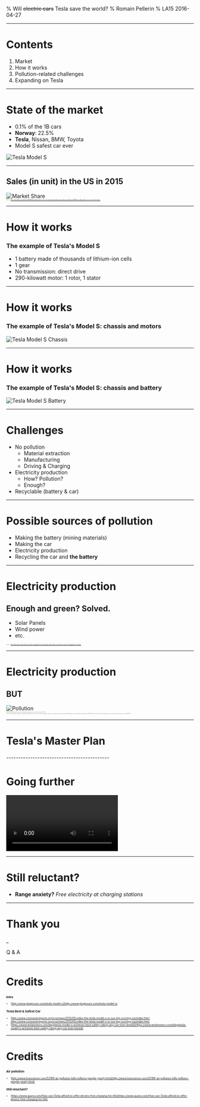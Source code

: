 % Will ~~electric cars~~ Tesla save the world?
% Romain Pellerin
% LA15 2016-04-27

-------------------------------------------

# Contents

1. Market
2. How it works
3. Pollution-related challenges
4. Expanding on Tesla

<div class="pages" />

-------------------------------------------

# State of the market

* 0.1% of the 1B cars
* **Norway**: 22.5%
* **Tesla**, Nissan, BMW, Toyota
* Model S safest car ever

<img src="assets/models.jpg" alt="Tesla Model S" class="w50"/>

<div class="pages" />

-------------------------------------------

## Sales (in unit) in the US in 2015

<img src="assets/marketshare.png" alt="Market Share" class="w80"/><br />
<span style="font-size: .2em; color: gray">Source: [http://www.statista.com/statistics/257966/best-selling-electric-cars-in-the-united-states/](http://www.statista.com/statistics/257966/best-selling-electric-cars-in-the-united-states/)</span>

<div class="pages" />

-------------------------------------------

# How it works

### The example of Tesla's Model S

* 1 battery made of thousands of lithium-ion cells
* 1 gear
* No transmission: direct drive
* 290-kilowatt motor: 1 rotor, 1 stator

<div class="pages" />

-------------------------------------------

# How it works

### The example of Tesla's Model S: chassis and motors

<img src="assets/chassis.png" alt="Tesla Model S Chassis" class="w100"/>

<div class="pages" />

-------------------------------------------

# How it works

### The example of Tesla's Model S: chassis and battery

<img src="assets/battery.jpg" alt="Tesla Model S Battery" class="w100"/>

<div class="pages" />

-------------------------------------------

# Challenges

- No pollution
    - Material extraction
    - Manufacturing
    - Driving & Charging
- Electricity production
    - How? Pollution?
    - Enough?
- Recyclable (battery & car)

<div class="pages" />

-------------------------------------------

# Possible sources of pollution

* Making the battery (mining materials)
* Making the car
* Electricity production
* Recycling the car and **the battery**

<div class="pages" />

-------------------------------------------

# Electricity production

## Enough and green? **Solved.**

- Solar Panels
- Wind power
- etc.

<span style="font-size: .2em; color: gray">Source: [http://blog.solarcity.com/solarcity-customers-8-gigawatt-hours-teslas](http://blog.solarcity.com/solarcity-customers-8-gigawatt-hours-teslas)</span>

-------------------------------------------

# Electricity production

## BUT 

<img src="assets/elec_pollution.jpg" alt="Pollution" class="w100"/>
<span style="font-size: .2em; color: gray; display: block">Estimated damages for gas (left) and electric (right) cars by US country in 2015.</span>
<span style="font-size: .2em; color: gray">Source: [http://www.citylab.com/weather/2015/06/where-electric-vehicles-actually-cause-more-pollution-than-gas-cars/397136/](http://www.citylab.com/weather/2015/06/where-electric-vehicles-actually-cause-more-pollution-than-gas-cars/397136/)</span>

<div class="pages" />

-------------------------------------------

# Tesla's Master Plan

<div class="pages" />
-------------------------------------------

# Going further 

<video autoplay loop src="assets/selfdriving.mp4" ></video>

<div class="pages" />

-------------------------------------------

# Still reluctant?

- **Range anxiety?** *Free electricity at charging stations*

-------------------------------------------

# Thank you

_

Q & A

-------------------------------------------

# Credits

<div style="font-size: .5em;">

### Intro

* [http://www.plugincars.com/tesla-model-s](http://www.plugincars.com/tesla-model-s)

### Tesla Best & Safest Car

- [http://www.consumerreports.org/cro/news/2013/05/video-the-tesla-model-s-is-our-top-scoring-car/index.htm](http://www.consumerreports.org/cro/news/2013/05/video-the-tesla-model-s-is-our-top-scoring-car/index.htm)
- [https://www.teslamotors.com/blog/tesla-model-s-achieves-best-safety-rating-any-car-ever-tested](https://www.teslamotors.com/blog/tesla-model-s-achieves-best-safety-rating-any-car-ever-tested)

</div>

-------------------------------------------

# Credits

<div style="font-size: .5em;">

### Air pollution

- [http://www.livescience.com/52189-air-pollution-kills-millions-people-yearly.html](http://www.livescience.com/52189-air-pollution-kills-millions-people-yearly.html)

### Still reluctant?

- [https://www.quora.com/How-can-Tesla-afford-to-offer-drivers-free-charging-for-life](https://www.quora.com/How-can-Tesla-afford-to-offer-drivers-free-charging-for-life)


</div>

